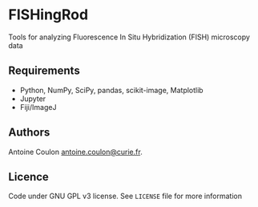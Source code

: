 # FISHingRod
Tools for analyzing Fluorescence In Situ Hybridization (FISH) microscopy data

## Requirements
- Python, NumPy, SciPy, pandas, scikit-image, Matplotlib
- Jupyter
- Fiji/ImageJ

## Authors
Antoine Coulon <antoine.coulon@curie.fr>.

## Licence
Code under GNU GPL v3 license. See `LICENSE` file for more information
